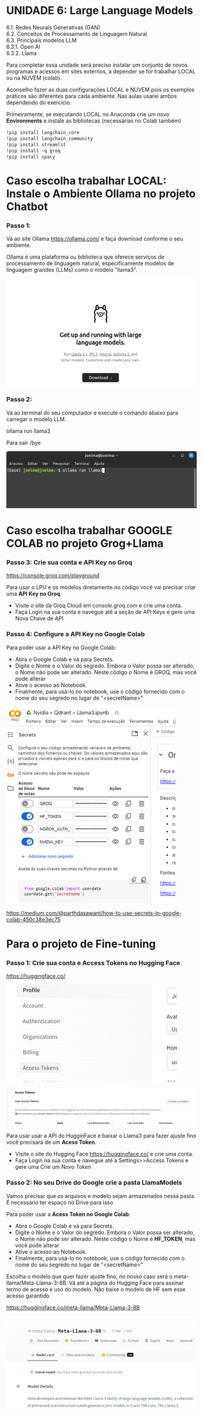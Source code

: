 # **UNIDADE 6: Large Language Models**

6.1. Redes Neurais Generativas (GAN)  
6.2. Conceitos de Processamento de Linguagem Natural  
6.3. Principais modelos LLM  
  6.3.1. Open AI  
  6.3.2. Llama  

Para completar essa unidade será preciso instalar um conjunto de novos programas e acessos em sites externos, a depender se for trabalhar LOCAL ou na NUVEM (colab). 

Aconselho fazer as duas configurações LOCAL e NUVEM pois os exemplos práticos são diferentes para cada ambiente. Nas aulas usarei ambos dependendo do exercício.

Primeiramente, se executando LOCAL no Anaconda crie um novo **Environments**  e instale as bibliotecas (necessárias no Colab também)

```
!pip install langchain_core
!pip install langchain_community
!pip install streamlit
!pip install -q groq
!pip install spacy
```

# Caso escolha trabalhar LOCAL: Instale o Ambiente Ollama no projeto Chatbot
  
### Passo 1:

Vá ao site Ollama https://ollama.com/ e faça download conforme o seu ambiente.

Ollama é uma plataforma ou biblioteca que oferece serviços de processamento de linguagem natural, especificamente modelos de linguagem grandes (LLMs) como o modelo "llama3". 

![](../images/ollama.png)

### Passo 2:

Vá ao terminal do seu computador e execute o comando abaixo para carregar o modelo LLM.

ollama run llama3

Para sair /bye

![](../images/ollama2.png)

# Caso escolha trabalhar GOOGLE COLAB no projeto Grog+Llama


### Passo 3: Crie sua conta e API Key no Groq

https://console.groq.com/playground

Para usar o LPU e os modelos diretamente no código você vai precisar criar uma **API Key no Groq**.

*   Visite o site da Groq Cloud em console.groq.com e crie uma conta.
*   Faça Login na sua conta e navegue até a seção de API Keys e gere uma Nova Chave de API

### Passo 4: Configure a API Key no Google Colab

Para poder usar a API Key no Google Colab:

*   Abra o Google Colab e vá para Secrets.
*   Digite o Nome e o Valor do segredo. Embora o Valor possa ser alterado, o Nome não pode ser alterado. Neste código o Nome é GROQ, mas você pode alterar
*   Ative o acesso ao Notebook.
*   Finalmente, para usá-lo no notebook, use o código fornecido com o nome do seu segredo no lugar de "\<secretName\>"

  ![](../images/secret.png)
  
https://medium.com/@parthdasawant/how-to-use-secrets-in-google-colab-450c38e3ec75

# Para o projeto de Fine-tuning

### Passo 1: Crie sua conta e Access Tokens no Hugging Face 

https://huggingface.co/

![](../images/HF.png)

![](../images/HF2.png)

Para usar usar a API do HugginFace e baixar o Llama3 para fazer ajuste fino você precisará de um **Acess Token**.

*   Visite o site do Hugging Face https://huggingface.co/ e crie uma conta.
*   Faça Login na sua conta e navegue até a Settings>>Access Tokens e gere uma Crie um Novo Token
### Passo 2: No seu Drive do Google crie a pasta LlamaModels

Vamos precisar que os arquivos e modelo sejam armazenados nessa pasta. É necessário ter espaço no Drive para isso

Para poder usar a **Acess Token no Google Colab**:

*   Abra o Google Colab e vá para Secrets.
*   Digite o Nome e o Valor do segredo. Embora o Valor possa ser alterado, o Nome não pode ser alterado. Neste código o Nome é **HF_TOKEN**, mas você pode alterar
*   Ative o acesso ao Notebook.
*   Finalmente, para usá-lo no notebook, use o código fornecido com o nome do seu segredo no lugar de "\<secretName\>"

Escolha o modelo que quer fazer ajuste fino, no nosso caso será o meta-llama/Meta-Llama-3-8B. Vá até a página do Hugging Face para assinar termo de acesso e uso do modelo. Não baixe o modelo de HF sem esse acesso garantido

https://huggingface.co/meta-llama/Meta-Llama-3-8B

  ![](../images/HF3.png)
  
